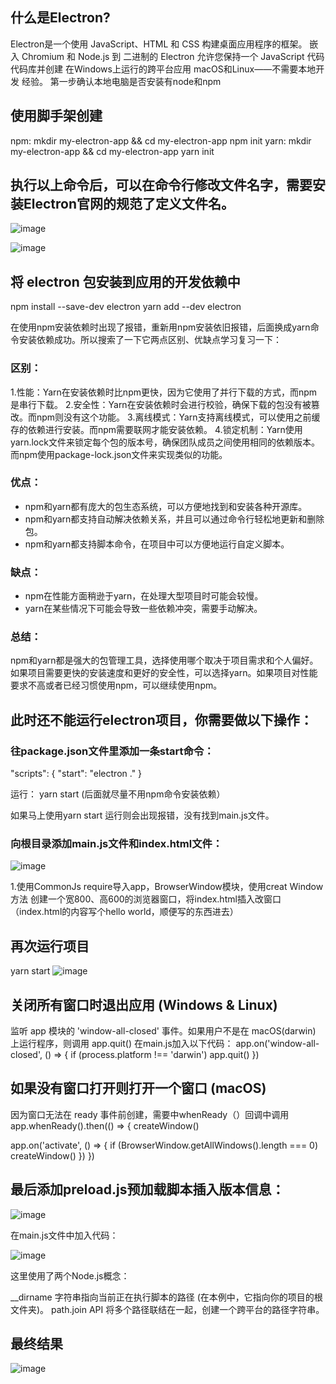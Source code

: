 ## 什么是Electron?
Electron是一个使用 JavaScript、HTML 和 CSS 构建桌面应用程序的框架。 嵌入 Chromium 和 Node.js 到 二进制的 Electron 允许您保持一个 JavaScript 代码代码库并创建 在Windows上运行的跨平台应用 macOS和Linux——不需要本地开发 经验。
第一步确认本地电脑是否安装有node和npm
## 使用脚手架创建
npm:
mkdir my-electron-app && cd my-electron-app
npm init
yarn:
mkdir my-electron-app && cd my-electron-app
yarn init
## 执行以上命令后，可以在命令行修改文件名字，需要安装Electron官网的规范了定义文件名。
![image](https://github.com/wuxin666789/Electron-Learning-Meadmes/assets/86199312/a9eeacff-36ae-4dbc-9a40-669cfbd620ce)

![image](https://github.com/wuxin666789/Electron-Learning-Meadmes/assets/86199312/445c4446-f9d8-498e-a95c-69944ffde4f3)

## 将 electron 包安装到应用的开发依赖中
npm install --save-dev electron
yarn add --dev electron

在使用npm安装依赖时出现了报错，重新用npm安装依旧报错，后面换成yarn命令安装依赖成功。所以搜索了一下它两点区别、优缺点学习复习一下：
### 区别：
1.性能：Yarn在安装依赖时比npm更快，因为它使用了并行下载的方式，而npm是串行下载。
2.安全性：Yarn在安装依赖时会进行校验，确保下载的包没有被篡改。而npm则没有这个功能。
3.离线模式：Yarn支持离线模式，可以使用之前缓存的依赖进行安装。而npm需要联网才能安装依赖。
4.锁定机制：Yarn使用yarn.lock文件来锁定每个包的版本号，确保团队成员之间使用相同的依赖版本。而npm使用package-lock.json文件来实现类似的功能。
### 优点：
- npm和yarn都有庞大的包生态系统，可以方便地找到和安装各种开源库。
- npm和yarn都支持自动解决依赖关系，并且可以通过命令行轻松地更新和删除包。
- npm和yarn都支持脚本命令，在项目中可以方便地运行自定义脚本。
### 缺点：
- npm在性能方面稍逊于yarn，在处理大型项目时可能会较慢。
- yarn在某些情况下可能会导致一些依赖冲突，需要手动解决。
### 总结：
npm和yarn都是强大的包管理工具，选择使用哪个取决于项目需求和个人偏好。如果项目需要更快的安装速度和更好的安全性，可以选择yarn。如果项目对性能要求不高或者已经习惯使用npm，可以继续使用npm。
## 此时还不能运行electron项目，你需要做以下操作：
### 往package.json文件里添加一条start命令：
 "scripts": {
    "start": "electron ."
  }

运行：
yarn start  (后面就尽量不用npm命令安装依赖）

如果马上使用yarn start 运行则会出现报错，没有找到main.js文件。
### 向根目录添加main.js文件和index.html文件：

![image](https://github.com/wuxin666789/Electron-Learning-Meadmes/assets/86199312/9ed9c483-8836-42d0-8634-2f1123c614b8)

1.使用CommonJs require导入app，BrowserWindow模块，使用creat
Window方法 创建一个宽800、高600的浏览器窗口，将index.html插入改窗口（index.html的内容写个hello world，顺便写的东西进去）
## 再次运行项目
yarn start 
![image](https://github.com/wuxin666789/Electron-Learning-Meadmes/assets/86199312/927136ee-fc4c-44d9-bba9-899daea67e69)

## 关闭所有窗口时退出应用 (Windows & Linux)
监听 app 模块的 'window-all-closed' 事件。如果用户不是在 macOS(darwin) 上运行程序，则调用 app.quit()
在main.js加入以下代码：
app.on('window-all-closed', () => {
  if (process.platform !== 'darwin') app.quit()
})
## 如果没有窗口打开则打开一个窗口 (macOS)
因为窗口无法在 ready 事件前创建，需要中whenReady（）回调中调用
app.whenReady().then(() => {
  createWindow()

  app.on('activate', () => {
    if (BrowserWindow.getAllWindows().length === 0) createWindow()
  })
})
## 最后添加preload.js预加载脚本插入版本信息：
![image](https://github.com/wuxin666789/Electron-Learning-Meadmes/assets/86199312/9ca7d41a-d9ce-460c-b799-ecfd9231b894)

在main.js文件中加入代码：

![image](https://github.com/wuxin666789/Electron-Learning-Meadmes/assets/86199312/f371945e-eb84-4217-b52d-8634a1f85c26)

这里使用了两个Node.js概念：

__dirname 字符串指向当前正在执行脚本的路径 (在本例中，它指向你的项目的根文件夹)。
path.join API 将多个路径联结在一起，创建一个跨平台的路径字符串。

## 最终结果
![image](https://github.com/wuxin666789/Electron-Learning-Meadmes/assets/86199312/beb28d03-620b-4496-9b7f-739b84f48564)



